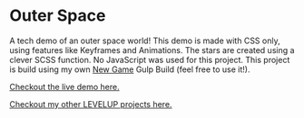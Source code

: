 # Outer Space
A tech demo of an outer space world! This demo is made with CSS only, using features like Keyframes and Animations. The stars are created using a clever SCSS function. No JavaScript was used for this project. This project is build using my own [New Game](https://github.com/markteekman/new-game) Gulp Build (feel free to use it!).

[Checkout the live demo here.](https://markteekman.nl/levelup/drag-drop-mini-game/)

[Checkout my other LEVELUP projects here.](https://markteekman.nl/levelup/)
